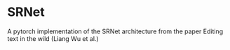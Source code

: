 # SRNet
A pytorch implementation of the SRNet architecture from the paper Editing text in the wild (Liang Wu et al.)
